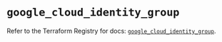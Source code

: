 # `google_cloud_identity_group`

Refer to the Terraform Registry for docs: [`google_cloud_identity_group`](https://registry.terraform.io/providers/hashicorp/google/5.16.0/docs/resources/cloud_identity_group).

